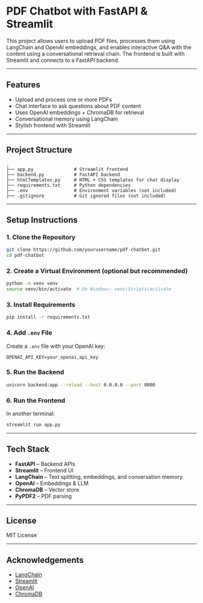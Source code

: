 # PDF Chatbot with FastAPI & Streamlit

This project allows users to upload PDF files, processes them using LangChain and OpenAI embeddings, and enables interactive Q&A with the content using a conversational retrieval chain. The frontend is built with Streamlit and connects to a FastAPI backend.

---

## Features

- Upload and process one or more PDFs
- Chat interface to ask questions about PDF content
- Uses OpenAI embeddings + ChromaDB for retrieval
- Conversational memory using LangChain
- Stylish frontend with Streamlit

---

## Project Structure

```
.
├── app.py               # Streamlit frontend
├── backend.py           # FastAPI backend
├── htmlTemplates.py     # HTML + CSS templates for chat display
├── requirements.txt     # Python dependencies
├── .env                 # Environment variables (not included)
├── .gitignore           # Git ignored files (not included)
```

---

## Setup Instructions

### 1. Clone the Repository

```bash
git clone https://github.com/yourusername/pdf-chatbot.git
cd pdf-chatbot
```

### 2. Create a Virtual Environment (optional but recommended)

```bash
python -m venv venv
source venv/bin/activate  # On Windows: venv\Scripts\activate
```

### 3. Install Requirements

```bash
pip install -r requirements.txt
```

### 4. Add `.env` File

Create a `.env` file with your OpenAI key:

```
OPENAI_API_KEY=your_openai_api_key
```

### 5. Run the Backend

```bash
uvicorn backend:app --reload --host 0.0.0.0 --port 8000
```

### 6. Run the Frontend

In another terminal:

```bash
streamlit run app.py
```

---

## Tech Stack

- **FastAPI** – Backend APIs
- **Streamlit** – Frontend UI
- **LangChain** – Text splitting, embeddings, and conversation memory
- **OpenAI** – Embeddings & LLM
- **ChromaDB** – Vector store
- **PyPDF2** – PDF parsing

---

## License

MIT License

---

## Acknowledgements

- [LangChain](https://github.com/langchain-ai/langchain)
- [Streamlit](https://streamlit.io/)
- [OpenAI](https://platform.openai.com/)
- [ChromaDB](https://www.trychroma.com/)
